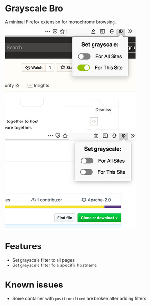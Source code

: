 # Grayscale Bro

A minimal Firefox extension for monochrome browsing.

![Grayscale Browsing extension](screenshots/1.png)
![Grayscale Browsing extension](screenshots/2.png)

# Features

- Set grayscale filter to all pages
- Set grayscale filter fo a specific hostname

# Known issues

- Some container with `position:fixed` are broken after adding filters
